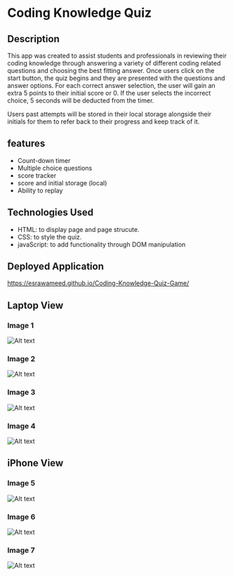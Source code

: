 # Coding Knowledge Quiz

## Description
This app was created to assist students and professionals in reviewing their coding knowledge through answering a variety of different coding related questions and choosing the best fitting answer. Once users click on the start button, the quiz begins and they are presented with the questions and answer options. For each correct answer selection, the user will gain an extra 5 points to their initial score or 0. If the user selects the incorrect choice, 5 seconds will be deducted from the timer. 

Users past attempts will be stored in their local storage alongside their initials for them to refer back to their progress and keep track of it. 
## features
- Count-down timer
- Multiple choice questions
- score tracker
- score and initial storage (local)
- Ability to replay
## Technologies Used
- HTML: to display page and page strucute.
- CSS: to style the quiz.
- javaScript: to add functionality through DOM manipulation

## Deployed Application
https://esrawameed.github.io/Coding-Knowledge-Quiz-Game/
## Laptop View
### Image 1
![Alt text](assets/Images/Image1.png "Final Look")
### Image 2
![Alt text](assets/Images/Image2.png "Final Look")
### Image 3
![Alt text](assets/Images/Image3.png "Final Look")
### Image 4
![Alt text](assets/Images/Image4.png "Final Look")
## iPhone View
### Image 5
![Alt text](assets/Images/iphone1.png "Final Look")
### Image 6
![Alt text](assets/Images/iphone2.png "Final Look")
### Image 7
![Alt text](assets/Images/iphone3.png "Final Look")
